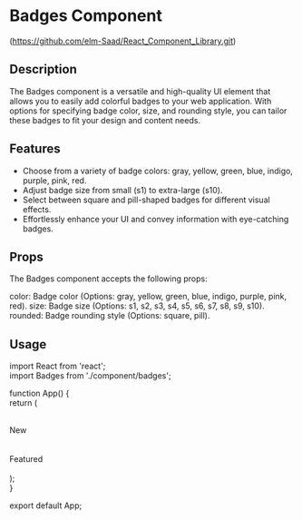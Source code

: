 # Badges Component

(https://github.com/elm-Saad/React_Component_Library.git)

## Description

The Badges component is a versatile and high-quality UI element that allows you to easily add colorful badges to your web application. With options for specifying badge color, size, and rounding style, you can tailor these badges to fit your design and content needs.

## Features

- Choose from a variety of badge colors: gray, yellow, green, blue, indigo, purple, pink, red.
- Adjust badge size from small (s1) to extra-large (s10).
- Select between square and pill-shaped badges for different visual effects.
- Effortlessly enhance your UI and convey information with eye-catching badges.

## Props
The Badges component accepts the following props:

color: Badge color (Options: gray, yellow, green, blue, indigo, purple, pink, red).
size: Badge size (Options: s1, s2, s3, s4, s5, s6, s7, s8, s9, s10).
rounded: Badge rounding style (Options: square, pill).

## Usage

import React from 'react';<br/>
import Badges from './component/badges';<br/>

function App() {<br/>
  return (<br/>
    <div>
      <Badges color="blue" size="s2" rounded="square"><br/>
        New<br/>
      </Badges><br/>
      <Badges color="green" size="s4" rounded="pill"><br/>
        Featured<br/>
      </Badges><br/>
    </div>
  );<br/>
}<br/>

export default App;<br/>

